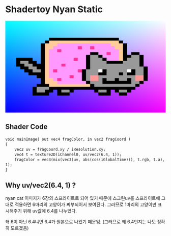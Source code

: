 # Shadertoy Nyan Static
![](image/shadertoy-nyan-static.png)

## Shader Code

```Shader
void mainImage( out vec4 fragColor, in vec2 fragCoord )
{
    vec2 uv = fragCoord.xy / iResolution.xy;
    vec4 t = texture2D(iChannel0, uv/vec2(6.4, 1));
    fragColor = vec4(mix(vec3(uv, abs(cos(iGlobalTime))), t.rgb, t.a), 1);
}
```

## Why uv/vec2(6.4, 1) ?
nyan cat 이미지가 6장의 스프라이트로 되어 있기 때문에 스크린uv를 스프라이트에 그대로 적용하면 6마리의 고양이가 찌부되어서 보여진다.
그러므로 1마리의 고양이만 표시해주기 위해 uv값에 6.4를 나누었다.

왜 6이 아닌 6.4냐면 6.4가 원본으로 나왔기 때문임. (그러므로 왜 6.4인지는 나도 정확히 모르겠음)
